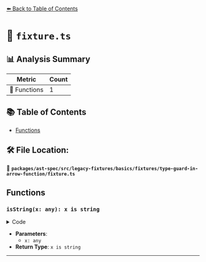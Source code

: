[⬅️ Back to Table of Contents](../../../../../../../index.md)

# 📄 `fixture.ts`

## 📊 Analysis Summary

| Metric | Count |
|--------|-------|
| 🔧 Functions | 1 |

## 📚 Table of Contents

- [Functions](#functions)

## 🛠️ File Location:
📂 **`packages/ast-spec/src/legacy-fixtures/basics/fixtures/type-guard-in-arrow-function/fixture.ts`**

## Functions

### `isString(x: any): x is string`

<details><summary>Code</summary>

```ts
(x: any): x is string => {
  return typeof x === 'string';
}
```
</details>

- **Parameters**:
  - `x: any`
- **Return Type**: `x is string`

---